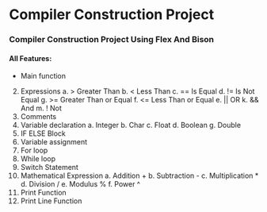 # Compiler Construction Project
### Compiler Construction Project Using Flex And Bison

#### All Features: 
  - Main function
  2. Expressions
   a. > Greater Than
   b. < Less Than
   c. == Is Equal
   d. != Is Not Equal
   g. >= Greater Than or Equal
   f. <= Less Than or Equal
   e. || OR 
   k. && And
   m. ! Not
  3. Comments 
  4. Variable declaration 
    a. Integer
    b. Char
    c. Float
    d. Boolean
    g. Double
  5. IF ELSE  Block
  6. Variable assignment
  7. For loop
  8. While loop 
  9. Switch Statement
  10. Mathematical Expression 
    a. Addition +
    b. Subtraction -
    c. Multiplication *
    d. Division /
    e. Modulus %
    f. Power ^
  11. Print Function
  12. Print Line Function
